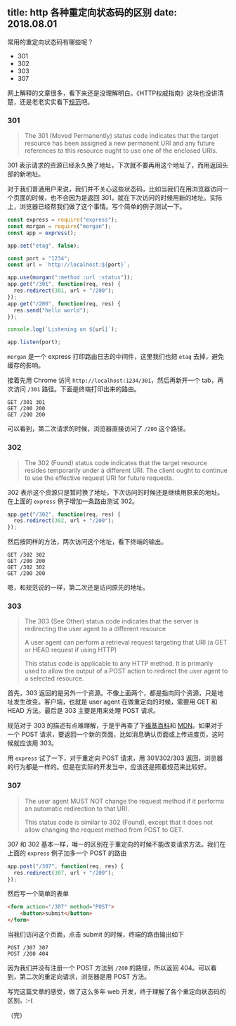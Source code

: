 title: http 各种重定向状态码的区别
date: 2018.08.01
---

常用的重定向状态码有哪些呢？

- 301
- 302
- 303
- 307

网上解释的文章很多，看下来还是没理解明白。《HTTP权威指南》这块也没讲清楚，还是老老实实看下[规范](https://tools.ietf.org/html/rfc7231)吧。

### 301

> The 301 (Moved Permanently) status code indicates that the target resource has been assigned a new permanent URI and any future references to this resource ought to use one of the enclosed URIs.

301 表示请求的资源已经永久换了地址，下次就不要再用这个地址了，而用返回头部的新地址。

对于我们普通用户来说，我们并不关心这些状态码，比如当我们在用浏览器访问一个页面的时候，也不会因为是返回 301，就在下次访问的时候用新的地址。实际上，浏览器已经帮我们做了这个事情。写个简单的例子测试一下。

```js
const express = require("express");
const morgan = require("morgan");
const app = express();

app.set("etag", false);

const port = "1234";
const url = `http://localhost:${port}`;

app.use(morgan(":method :url :status"));
app.get("/301", function(req, res) {
  res.redirect(301, url + "/200");
});
app.get("/200", function(req, res) {
  res.send("hello world");
});

console.log(`Listening on ${url}`);

app.listen(port);
```

`morgan` 是一个 express 打印路由日志的中间件，这里我们也把 `etag` 去掉，避免缓存的影响。

接着先用 Chrome 访问 `http://localhost:1234/301`，然后再新开一个 tab，再次访问 `/301` 路径。下面是终端打印出来的路由。

```
GET /301 301
GET /200 200
GET /200 200
```

可以看到，第二次请求的时候，浏览器直接访问了 `/200` 这个路径。

### 302

> The 302 (Found) status code indicates that the target resource resides temporarily under a different URI. The client ought to continue to use the effective request URI for future requests.

302 表示这个资源只是暂时换了地址，下次访问的时候还是继续用原来的地址。在上面的 `express` 例子增加一条路由测试 302。

```js
app.get("/302", function(req, res) {
  res.redirect(302, url + "/200");
});
```

然后按同样的方法，两次访问这个地址，看下终端的输出。

```
GET /302 302
GET /200 200
GET /302 302
GET /200 200
```

嗯，和规范说的一样，第二次还是访问原先的地址。

### 303

> The 303 (See Other) status code indicates that the server is redirecting the user agent to a different resource
>
> A user agent can perform a retrieval request targeting that URI (a GET or HEAD request if using HTTP)
>
> This status code is applicable to any HTTP method. It is primarily used to allow the output of a POST action to redirect the user agent to a selected resource.

首先，303 返回的是另外一个资源。不像上面两个，都是指向同个资源，只是地址发生改变。客户端，也就是 user agent 在做重定向的时候，需要用 GET 和 HEAD 方法。最后是 303 主要是用来处理 POST 请求。

规范对于 303 的描述有点难理解，于是乎再查了下[维基百科](https://www.wikiwand.com/zh-hans/HTTP_303)和 [MDN](https://developer.mozilla.org/zh-CN/docs/Web/HTTP/Status/303)。如果对于一个 POST 请求，要返回一个新的页面，比如消息确认页面或上传进度页，这时候就应该用 303。

用 `express` 试了一下，对于重定向 POST 请求，用 301/302/303 返回，浏览器的行为都是一样的。但是在实际的开发当中，应该还是照着规范来比较好。

### 307

> The user agent MUST NOT change the request method if it performs an automatic redirection to that URI.
>
> This status code is similar to 302 (Found), except that it does not allow changing the request method from POST to GET.

307 和 302 基本一样，唯一的区别在于重定向的时候不能改变请求方法。我们在上面的 `express` 例子加多一个 POST 的路由

```js
app.post("/307", function(req, res) {
  res.redirect(307, url + "/200");
});
```

然后写一个简单的表单

```html
<form action="/307" method="POST">
    <button>submit</button>
</form>
```

当我们访问这个页面，点击 submit 的时候，终端的路由输出如下

```
POST /307 307
POST /200 404
```

因为我们并没有注册一个 POST 方法到 `/200` 的路径，所以返回 404。可以看到，第二次的重定向请求，浏览器是用 POST 方法。

写完这篇文章的感受，做了这么多年 web 开发，终于理解了各个重定向状态码的区别。:-(

（完）
